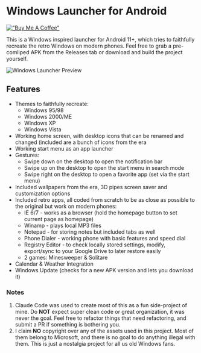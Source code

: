 # Windows Launcher for Android
[!["Buy Me A Coffee"](https://www.buymeacoffee.com/assets/img/custom_images/orange_img.png)](https://www.buymeacoffee.com/jovanovski)

This is a Windows inspired launcher for Android 11+, which tries to faithfully recreate the retro Windows on modern phones. Feel free to grab a pre-comliped APK from the Releases tab or download and build the project yourself.

![Windows Launcher Preview](https://i.imgur.com/QkqXMBu.jpeg)

## Features
- Themes to faithfully recreate:
    - Windows 95/98
    - Windows 2000/ME
    - Windows XP
    - Windows Vista
- Working home screen, with desktop icons that can be renamed and changed (included are a bunch of icons from the era
-   Working start menu as an app launcher
-   Gestures:
    -   Swipe down on the desktop to open the notification bar
    -   Swipe up on the desktop to open the start menu in search mode
    -   Swipe right on the desktop to open a favorite app (set via the start menu)
-   Included wallpapers from the era, 3D pipes screen saver and customization options
-   Included retro apps, all coded from scratch to be as close as possible to the original but work on modern phones:
    -   IE 6/7 - works as a browser (hold the homepage button to set current page as homepage)
    -   Winamp - plays local MP3 files
    -   Notepad - for storing notes but included tabs as well
    -   Phone Dialer - working phone with basic features and speed dial
    -   Registry Editor - to check locally stored settings, modify, export/sync to your Google Drive to later restore easily
    -   2 games: Minesweeper & Solitare
-   Calendar & Weather Integration
-   Windows Update (checks for a new APK version and lets you download it)

### Notes
1) Claude Code was used to create most of this as a fun side-project of mine. Do **NOT** expect super clean code or great organization, it was never the goal. Feel free to refactor things that need refactoring, and submit a PR if something is bothering you.
2) I claim **NO** copyright over any of the assets used in this project. Most of them belong to Microsoft, and there is no goal to do anything illegal with them. This is just a nostalgia project for all us old Windows fans.
